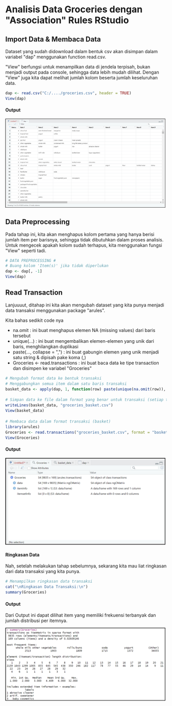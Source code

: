 # Analisis Data Groceries dengan "Association" Rules RStudio
## Import Data & Membaca Data
Dataset yang sudah didownload dalam  bentuk csv akan disimpan dalam variabel "dap" menggunakan function read.csv.

"View" berfungsi untuk menampilkan data di jendela terpisah, bukan menjadi output pada console, sehingga data lebih mudah dilihat. Dengan "View" juga kita dapat melihat jumlah kolom beserta jumlah keseluruhan data.

```r
dap <- read.csv("C:/..../groceries.csv", header = TRUE)
View(dap)
```

#### Output
<img src="../gambar/viewdata.png" width="500">

## Data Preprocessing
Pada tahap ini, kita akan menghapus kolom pertama yang hanya berisi jumlah item per barisnya, sehingga tidak dibutuhkan dalam proses analisis. Untuk mengecek apakah kolom sudah terhapus, kita menggunakan fungsi "View" seperti tadi.

```r
# DATA PREPROCESSING #
# Buang kolom 'Item(s)' jika tidak diperlukan
dap <- dap[, -1]
View(dap)
```

## Read Transaction
Lanjuuuut, ditahap ini kita akan mengubah dataset yang kita punya menjadi data transaksi menggunakan package "arules".

Kita bahas sedikit code nya
- na.omit : ini buat menghapus elemen NA (missing values) dari baris tersebut
- unique(...) : ini buat mengembalikan elemen-elemen yang unik dari baris, menghilangkan duplikasi
- paste(..., collapse = ",") : ini buat gabungin elemen yang unik menjadi satu string & dipisah pake koma (,)
- Groceries <- read.transactions : ini buat baca data ke tipe transaction dan disimpen ke variabel "Groceries"

```r
# Mengubah format data ke bentuk transaksi
# Menggabungkan semua item dalam satu baris transaksi
basket_data <- apply(dap, 1, function(row) paste(unique(na.omit(row)), collapse = ","))

# Simpan data ke file dalam format yang benar untuk transaksi (setiap transaksi di satu baris)
writeLines(basket_data, "groceries_basket.csv")
View(basket_data)

# Membaca data dalam format transaksi (basket)
library(arules)
Groceries <- read.transactions("groceries_basket.csv", format = "basket", sep = ",")
View(Groceries)
```

#### Output
<img src="../gambar/read_transaction.png" width="500">

#### Ringkasan Data
Nah, setelah melakukan tahap sebelumnya, sekarang kita mau liat ringkasan dari data transaksi yang kita punya.

```r
# Menampilkan ringkasan data transaksi
cat("\nRingkasan Data Transaksi:\n")
summary(Groceries)
```

#### Output
Dari Output ini dapat dilihat item yang memiliki frekuensi terbanyak dan jumlah distribusi per itemnya.

<img src="../gambar/summary_grc.png" width="500">
